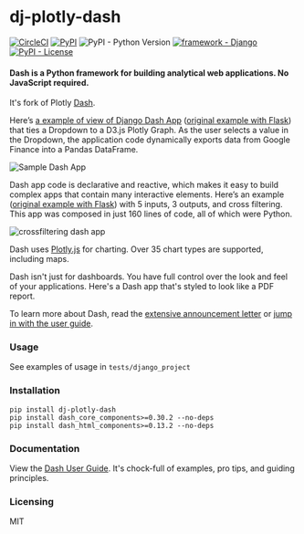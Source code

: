 # dj-plotly-dash

[![CircleCI](https://img.shields.io/circleci/project/github/pikhovkin/dj-plotly-dash.svg)](https://circleci.com/gh/pikhovkin/dj-plotly-dash)
[![PyPI](https://img.shields.io/pypi/v/dj-plotly-dash.svg)](https://pypi.org/project/dj-plotly-dash/)
![PyPI - Python Version](https://img.shields.io/pypi/pyversions/dj-plotly-dash.svg)
[![framework - Django](https://img.shields.io/badge/framework-Django-0C3C26.svg)](https://www.djangoproject.com/)
[![PyPI - License](https://img.shields.io/pypi/l/dj-plotly-dash.svg)](./LICENSE)


#### Dash is a Python framework for building analytical web applications. No JavaScript required.

It's fork of Plotly [Dash](https://github.com/plotly/dash).

Here’s [a example of view of Django Dash App](https://gist.github.com/pikhovkin/6ec23d425b12b720651942fd6a5cdf13) ([original example with Flask](https://gist.github.com/chriddyp/3d2454905d8f01886d651f207e2419f0)) that ties a Dropdown to a D3.js Plotly Graph.
As the user selects a value in the Dropdown, the application code dynamically
exports data from Google Finance into a Pandas DataFrame.

![Sample Dash App](https://user-images.githubusercontent.com/1280389/30086128-9bb4a28e-9267-11e7-8fe4-bbac7d53f2b0.gif)

Dash app code is declarative and reactive, which makes it easy to build complex apps that contain many interactive elements. Here’s an example ([original example with Flask](https://gist.github.com/chriddyp/9b2b3e8a6c67697279d3724dce5dab3c)) with 5 inputs, 3 outputs, and cross filtering. This app was composed in just 160 lines of code, all of which were Python.

![crossfiltering dash app](https://user-images.githubusercontent.com/1280389/30086123-97c58bde-9267-11e7-98a0-7f626de5199a.gif)

Dash uses [Plotly.js](https://github.com/plotly/plotly.js) for charting. Over 35 chart types are supported, including maps.

Dash isn't just for dashboards. You have full control over the look and feel of your applications. Here's a Dash app that's styled to look like a PDF report.

To learn more about Dash, read the [extensive announcement letter](https://medium.com/@plotlygraphs/introducing-dash-5ecf7191b503) or [jump in with the user guide](https://plot.ly/dash).

### Usage

See examples of usage in `tests/django_project`

### Installation

    pip install dj-plotly-dash
    pip install dash_core_components>=0.30.2 --no-deps
    pip install dash_html_components>=0.13.2 --no-deps

### Documentation

View the [Dash User Guide](https://plot.ly/dash). It's chock-full of examples, pro tips, and guiding principles.

### Licensing

MIT
